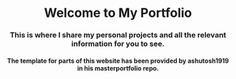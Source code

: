 <h1 align="center"> 
Welcome to My Portfolio
</h1>
<h3 align ="center">
    This is where I share my personal projects and all the relevant information for you to see.
</h3>
<h4 align="center">
    The template for parts of this website has been provided by ashutosh1919 in his masterportfolio repo.
</h4>
